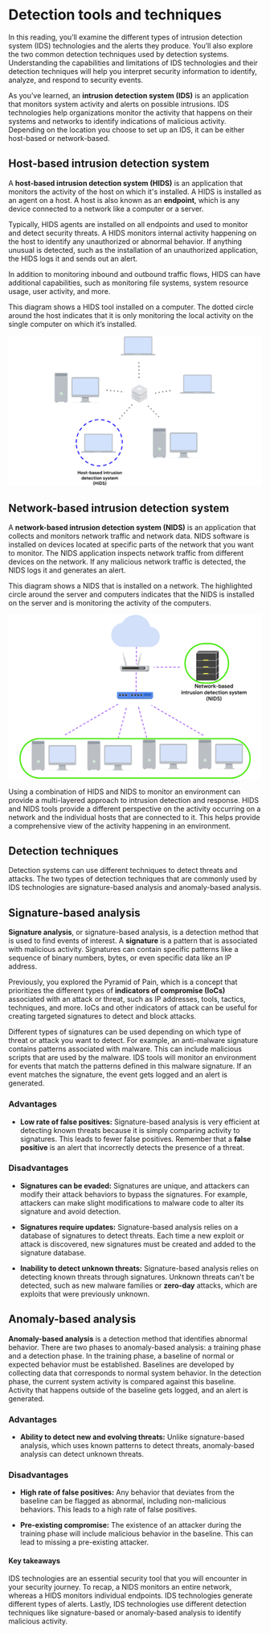 # Detection tools and techniques

In this reading, you’ll examine the different types of intrusion detection system (IDS) technologies and the alerts they produce. You’ll also explore the two common detection techniques used by detection systems. Understanding the capabilities and limitations of IDS technologies and their detection techniques will help you interpret security information to identify, analyze, and respond to security events.

As you’ve learned, an **intrusion detection system (IDS)** is an application that monitors system activity and alerts on possible intrusions. IDS technologies help organizations monitor the activity that happens on their systems and networks to identify indications of malicious activity.  Depending on the location you choose to set up an IDS, it can be either host-based or network-based.

## Host-based intrusion detection system
A **host-based intrusion detection system (HIDS)** is an application that monitors the activity of the host on which it's installed. A HIDS is installed as an agent on a host. A host is also known as an **endpoint**, which is any device connected to a network like a computer or a server. 

Typically, HIDS agents are installed on all endpoints and used to monitor and detect security threats. A HIDS monitors internal activity happening on the host to identify any unauthorized or abnormal behavior. If anything unusual is detected, such as the installation of an unauthorized application, the HIDS logs it and sends out an alert. 

In addition to monitoring inbound and outbound traffic flows, HIDS can have additional capabilities, such as monitoring file systems, system resource usage, user activity, and more. 

This diagram shows a HIDS tool installed on a computer. The dotted circle around the host indicates that it is only monitoring the local activity on the single computer on which it’s installed. 

![A network diagram with a host-based intrusion detection system monitoring a single computer.](/Detection%20and%20Response/img/a-network-diagram-with-a-host-based-intrusion-detection-system-monitoring-a-single-computer.png)

## Network-based intrusion detection system
A **network-based intrusion detection system (NIDS)** is an application that collects and monitors network traffic and network data. NIDS software is installed on devices located at specific parts of the network that you want to monitor. The NIDS application inspects network traffic from different devices on the network. If any malicious network traffic is detected, the NIDS logs it and generates an alert.

This diagram shows a NIDS that is installed on a network. The highlighted circle around the server and computers indicates that the NIDS is installed on the server and is monitoring the activity of the computers.

![Network-based intrusion detection system installed on a server monitoring network communications between multiple computers](/Detection%20and%20Response/img/Network-based%20intrusion%20detection%20system%20installed%20on%20a%20server%20monitoring%20network%20communications%20between%20multiple%20computers.png)

Using a combination of HIDS and NIDS to monitor an environment can provide a multi-layered approach to intrusion detection and response. HIDS and NIDS tools provide a different perspective on the activity occurring on a network and the individual hosts that are connected to it. This helps provide a comprehensive view of the activity happening in an environment.

## Detection techniques
Detection systems can use different techniques to detect threats and attacks. The two types of detection techniques that are commonly used by IDS technologies are signature-based analysis and anomaly-based analysis.

## Signature-based analysis
**Signature analysis**, or signature-based analysis, is a detection method that is used to find events of interest. A **signature** is a pattern that is associated with malicious activity. Signatures can contain specific patterns like a sequence of binary numbers, bytes, or even specific data like an IP address. 

Previously, you explored the Pyramid of Pain, which is a concept that prioritizes the different types of **indicators of compromise (IoCs)** associated with an attack or threat, such as IP addresses, tools, tactics, techniques, and more. IoCs and other indicators of attack can be useful for creating targeted signatures to detect and block attacks.

Different types of signatures can be used depending on which type of threat or attack you want to detect. For example, an anti-malware signature contains patterns associated with malware. This can include malicious scripts that are used by the malware. IDS tools will monitor an environment for events that match the patterns defined in this malware signature. If an event matches the signature, the event gets logged and an alert is generated. 

### Advantages
- **Low rate of false positives:** Signature-based analysis is very efficient at detecting known threats because it is simply comparing activity to signatures. This leads to fewer false positives. Remember that a **false positive** is an alert that incorrectly detects the presence of a threat.

### Disadvantages
- **Signatures can be evaded:** Signatures are unique, and attackers can modify their attack behaviors to bypass the signatures. For example, attackers can make slight modifications to malware code to alter its signature and avoid detection.

- **Signatures require updates:** Signature-based analysis relies on a database of signatures to detect threats. Each time a new exploit or attack is discovered, new signatures must be created and added to the signature database.

- **Inability to detect unknown threats:** Signature-based analysis relies on detecting known threats through signatures. Unknown threats can't be detected, such as new malware families or **zero-day** attacks, which are exploits that were previously unknown. 

## Anomaly-based analysis
**Anomaly-based analysis** is a detection method that identifies abnormal behavior. There are two phases to anomaly-based analysis: a training phase and a detection phase. In the training phase, a baseline of normal or expected behavior must be established. Baselines are developed by collecting data that corresponds to normal system behavior. In the detection phase, the current system activity is compared against this baseline. Activity that happens outside of the baseline gets logged, and an alert is generated.

### Advantages
- **Ability to detect new and evolving threats:** Unlike signature-based analysis, which uses known patterns to detect threats, anomaly-based analysis can detect unknown threats.

### Disadvantages
- **High rate of false positives:** Any behavior that deviates from the baseline can be flagged as abnormal, including non-malicious behaviors. This leads to a high rate of false positives.

- **Pre-existing compromise:** The existence of an attacker during the training phase will include malicious behavior in the baseline. This can lead to missing a pre-existing attacker.

#### Key takeaways
IDS technologies are an essential security tool that you will encounter in your security journey. To recap, a NIDS monitors an entire network, whereas a HIDS monitors individual endpoints. IDS technologies generate different types of alerts. Lastly, IDS technologies use different detection techniques like signature-based or anomaly-based analysis to identify malicious activity.